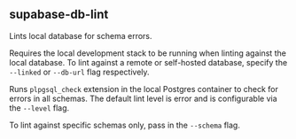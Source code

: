 ## supabase-db-lint

Lints local database for schema errors.

Requires the local development stack to be running when linting against the local database. To lint against a remote or self-hosted database, specify the `--linked` or `--db-url` flag respectively.

Runs `plpgsql_check` extension in the local Postgres container to check for errors in all schemas. The default lint level is error and is configurable via the `--level` flag.

To lint against specific schemas only, pass in the `--schema` flag.
